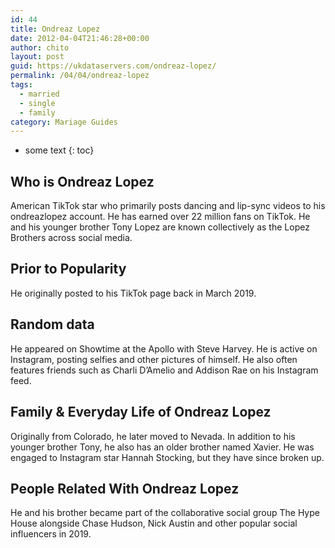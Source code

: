 ```yaml
---
id: 44
title: Ondreaz Lopez
date: 2012-04-04T21:46:28+00:00
author: chito
layout: post
guid: https://ukdataservers.com/ondreaz-lopez/
permalink: /04/04/ondreaz-lopez  
tags:
  - married
  - single
  - family
category: Mariage Guides
---
```


* some text
{: toc}


## Who is  Ondreaz Lopez
                  
                  
                  
American TikTok star who primarily posts dancing and lip-sync videos to his ondreazlopez account. He has earned over 22 million fans on TikTok. He and his younger brother Tony Lopez are known collectively as the Lopez Brothers across social media. 
                  
                
                
                
## Prior to Popularity 
                  
                  
                  
He originally posted to his TikTok page back in March 2019. 
                  
                
                
                
## Random data 
                  
                  
                  
He appeared on Showtime at the Apollo with Steve Harvey. He is active on Instagram, posting selfies and other pictures of himself. He also often features friends such as Charli D&#8217;Amelio and Addison Rae on his Instagram feed. 
                  
                
                
                
## Family & Everyday Life of Ondreaz Lopez
                  
                  
                  
Originally from Colorado, he later moved to Nevada. In addition to his younger brother Tony, he also has an older brother named Xavier. He was engaged to Instagram star Hannah Stocking, but they have since broken up.
                  
                
                
                
## People Related With  Ondreaz Lopez
                  
                  
                  
He and his brother became part of the collaborative social group The Hype House alongside Chase Hudson, Nick Austin and other popular social influencers in 2019. 
                  
                
              
            
          
          
          
    
    
  
